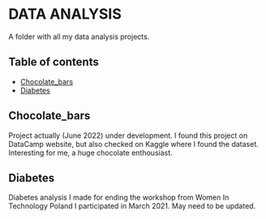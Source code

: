 # DATA ANALYSIS

A folder with all my data analysis projects.

## Table of contents
* [Chocolate_bars](#chocolate_bars)
* [Diabetes](#diabetes)

## Chocolate_bars
Project actually (June 2022) under development. I found this project on DataCamp website, but also checked on Kaggle where I found the dataset. Interesting for me, a huge chocolate enthousiast. 

## Diabetes
Diabetes analysis I made for ending the workshop from Women In Technology Poland I participated in March 2021. May need to be updated.
